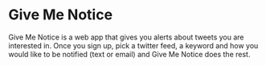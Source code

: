 Give Me Notice
============

Give Me Notice is a web app that gives you alerts about tweets you are interested in. Once you sign up, pick a twitter feed, a keyword and how you would like to be notified (text or email) and Give Me Notice does the rest.
